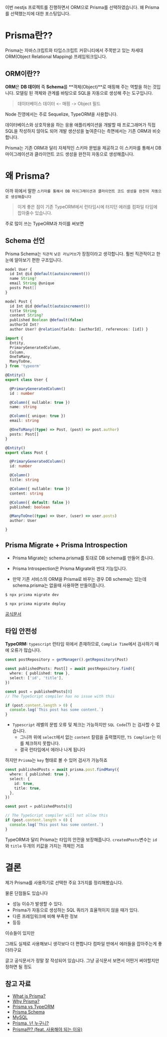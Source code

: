 
이번 nestjs 프로젝트를 진행하면서 ORM으로 Prisma를 선택하였습니다.
왜 Prisma를 선택했는지에 대한 포스팅입니다.

# Prisma란??
Prisma는 자바스크립트와 타입스크립트 커뮤니티에서 주목받고 있는 차세대 ORM(Object Relational Mapping) 프레임워크입니다.

## ORM이란??
**ORM**은 **DB 데이터** 즉 **Schema**를 **객체(Object)**로 매핑해 주는 역할을 하는 것입니다.
모델링 된 객체와 관계를 바탕으로 SQL을 자동으로 생성해 주는 도구입니다.
> 데이터베이스 데이터 <- 매핑 -> Object 필드

Node 진영에서는 주로 Sequelize, TypeORM을 사용합니다.

데이터베이스와 상호작용을 하는 응용 애플리케이션을 개발할 때 프로그래머가 직접 SQL을 작성하지 않아도 되어 개발 생산성을 높여준다는 측면에서는 기존 ORM과 비슷합니다.

Prisma는 기존 ORM과 달리 자체적인 스키마 문법을 제공하고 이 스키마를 통해서 DB 마이그레이션과 클라이언트 코드 생성을 완전히 자동으로 생성해줍니다.

# 왜 Prisma?

아까 위에서 말한 `스키마를 통해서 DB 마이그레이션과 클라이언트 코드 생성을 완전히 자동으로 생성해줍니다` 
> 이게 좋은 점이 기존 TypeORM에서 런타임시에 터지던 에러를 컴파일 타임에 잡아줄수 있습니다.

주로 많이 쓰는 TypeORM과 차이를 써보면
## Schema 선언

Prisma Schema는 `직관적` `낮은 러닝커브`가 장점이라고 생각합니다.
훨씬 직관적이고 한눈에 알아보기 편한 구조입니다.

```ts
model User {
  id Int @id @default(autoincrement())
  name String? 
  email String @unique 
  posts Post[] 
}

model Post {
  id Int @id @default(autoincrement())
  title String
  content String?
  published Boolean @default(false)
  authorId Int?
  author User? @relation(fields: [authorId], references: [id]) }
```

```ts
import {
  Entity,
  PrimaryGeneratedColumn,
  Column,
  OneToMany,
  ManyToOne,
} from 'typeorm'

@Entity()
export class User {

  @PrimaryGeneratedColumn()
  id : number

  @Column({ nullable: true })
  name: string

  @Column({ unique: true })
  email: string

  @OneToMany((type) => Post, (post) => post.author)
  posts: Post[]
}

@Entity()
export class Post {

  @PrimaryGeneratedColumn()
  id: number

  @Column()
  title: string

  @Column({ nullable: true })
  content: string

  @Column({ default: false })
  published: boolean

  @ManyToOne((type) => User, (user) => user.posts)
  author: User

}
```

## Prisma Migrate + Prisma Introspection
- Prisma Migrate는 schema.prisma를 토대로 DB schema를 만들어 줍니다.

- Prisma Introspection은 Prisma Migrate와 반대 기능입니다. 
- 만약 기존 서비스의 ORM을 Prisma로 바꾸는 경우 DB schema는 있는데 schema.prisma는 없을때 사용하면 만들어줍니다.

```bash
$ npx prisma migrate dev

$ npx prisma migrate deploy
```

[공식문서](https://www.prisma.io/docs/concepts/components/prisma-migrate/migrate-development-production#create-and-apply-migrations)

## 타입 안전성

**TypeORM:** `typescript` 런타임 위에서 존재하므로, `Complie Time`에서 검사하기 때에 오류가 많습니다.

```ts
const postRepository = getManager().getRepository(Post)

const publishedPosts: Post[] = await postRepository.find({
  where: { published: true },
  select: ['id', 'title'],
})

const post = publishedPosts[0] 
// The TypeScript compiler has no issue with this 

if (post.content.length > 0) { 
  console.log(`This post has some content.`) 
}
```

- `Typescript` 레벨의 문법 오류 및 체크는 가능하지만 `SQL Code`(?) 는 검사할 수 없습니다.
	-  그니까 위에 `select`에서 없는 `content` 칼럼을 출력했지만, `TS Complier`는 이를 체크하지 못합니다.
	- 결국 런타임에서 에러나 나게 됩니다

하지만 `Prisma`는 `key` 형태로 볼 수 있어 검사가 가능하죠
```ts
const publishedPosts = await prisma.post.findMany({
  where: { published: true },
  select: {
    id: true,
    title: true,
  },
})

const post = publishedPosts[0]

// The TypeScript compiler will not allow this
if (post.content.length > 0) {
  console.log(`This post has some content.`) 
}
```
TypeORM과 달리 Prisma는 타입의 안전을 보장해줍니다.
`createdPosts`변수는 `id`와 `title` 두개의 키값을 가지는 객체인 거죠



# 결론

제가 Prisma를 사용하기로 선택한 주요 3가지를 정리해봤습니다.

물론 단점들도 있습니다
- 성능 이슈가 발생할 수 있다.
- Prisma가 자동으로 생성하는 SQL 쿼리가 효율적이지 않을 때가 있다.
- 다른 프레임워크에 비해 부족한 정보
- 등등

이슈들이 있지만

그래도 실제로 사용해보니 생각보다 더 편합니다
컴파일 딴에서 에러들을 잡아주는게 좋더라구요

글고 공식문서가 정말 잘 작성되어 있습니다.
그냥 공식문서 보면서 어떤거 써야할지만 정하면 될 정도


## 참고 자료
- [What is Prisma?](https://www.prisma.io/docs/concepts/overview/what-is-prisma)
- [Why Prisma?](https://www.prisma.io/docs/concepts/overview/why-prisma)
- [Prisma vs TypeORM](https://www.prisma.io/docs/concepts/more/comparisons/prisma-and-typeorm?query=&page=1)
- [Prisma Schema](https://www.prisma.io/docs/concepts/components/prisma-schema)
- [MySQL](https://www.prisma.io/docs/concepts/database-connectors/mysql)
- [Prisma, 넌 누구니?](https://velog.io/@ltnscp9028/Prisma-%EB%84%8C-%EB%88%84%EA%B5%AC%EB%8B%88-gr0ecme3)
- [Prisma란? (feat. 사용해야 되는 이유)](https://fomaios.tistory.com/entry/Nodejs-Prisma%EB%9E%80-feat-%EC%82%AC%EC%9A%A9%ED%95%B4%EC%95%BC-%EB%90%98%EB%8A%94-%EC%9D%B4%EC%9C%A0)